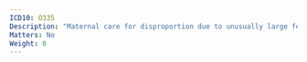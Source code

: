 ```yaml
---
ICD10: O335
Description: "Maternal care for disproportion due to unusually large fetus"
Matters: No
Weight: 0
---
```


